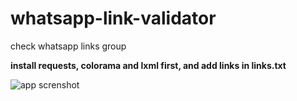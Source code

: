 # whatsapp-link-validator
check whatsapp links group

**install requests, colorama and lxml first, and add links in links.txt**


![app screnshot](https://img001.prntscr.com/file/img001/5V2_JZHLRdKE-d6iEJYpOA.png)

